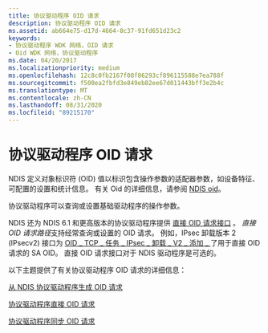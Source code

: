 ```yaml
---
title: 协议驱动程序 OID 请求
description: 协议驱动程序 OID 请求
ms.assetid: ab664e75-d17d-4664-8c37-91fd651d23c2
keywords:
- 协议驱动程序 WDK 网络，OID 请求
- Oid WDK 网络，协议驱动程序
ms.date: 04/20/2017
ms.localizationpriority: medium
ms.openlocfilehash: 12c8c0fb2167f08f86293cf896115588e7ea788f
ms.sourcegitcommit: f500ea2fbfd3e849eb82ee67d011443bff3e2b4c
ms.translationtype: MT
ms.contentlocale: zh-CN
ms.lasthandoff: 08/31/2020
ms.locfileid: "89215170"
---
```

# <a name="protocol-driver-oid-requests"></a>协议驱动程序 OID 请求





NDIS 定义对象标识符 (OID) 值以标识包含操作参数的适配器参数，如设备特征、可配置的设置和统计信息。 有关 Oid 的详细信息，请参阅 [NDIS oid](/windows-hardware/drivers/ddi/_netvista/)。

协议驱动程序可以查询或设置基础驱动程序的操作参数。

NDIS 还为 NDIS 6.1 和更高版本的协议驱动程序提供 [直接 OID 请求接口](direct-oid-request-interface-in-ndis-6-1.md) 。 *直接 OID 请求路径*支持经常查询或设置的 OID 请求。 例如，IPsec 卸载版本 2 (IPsecv2) 接口为 [OID \_ TCP \_ 任务 \_ IPsec \_ 卸载 \_ V2 \_ 添加 \_ ](./oid-tcp-task-ipsec-offload-v2-add-sa.md) 了用于直接 OID 请求的 SA OID。 直接 OID 请求接口对于 NDIS 驱动程序是可选的。

以下主题提供了有关协议驱动程序 OID 请求的详细信息：

[从 NDIS 协议驱动程序生成 OID 请求](generating-oid-requests-from-an-ndis-protocol-driver.md)

[协议驱动程序直接 OID 请求](protocol-driver-direct-oid-requests.md)

[协议驱动程序同步 OID 请求](protocol-driver-synchronous-oid-requests.md)

 

